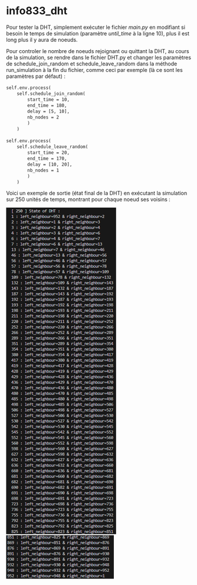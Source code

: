 # info833_dht

Pour tester la DHT, simplement exécuter le fichier <i>main.py</i> en modifiant si besoin le temps de simulation (paramètre <i>until_time</i> à la ligne 10), plus il est long plus il y aura de noeuds.  
  
Pour controler le nombre de noeuds rejoignant ou quittant la DHT, au cours de la simulation, se rendre dans le fichier DHT.py et changer les paramètres de schedule_join_random et schedule_leave_random dans la méthode run_simulation à la fin du fichier, comme ceci par exemple (là ce sont les paramètres par défaut) : 
  
    self.env.process(
        self.schedule_join_random(
            start_time = 10, 
            end_time = 180, 
            delay = [5, 10], 
            nb_nodes = 2
            )
        )

    self.env.process(
        self.schedule_leave_random(
            start_time = 20, 
            end_time = 170, 
            delay = [10, 20], 
            nb_nodes = 1
            )
        ) 

Voici un exemple de sortie (état final de la DHT) en exécutant la simulation sur 250 unités de temps, montrant pour chaque noeud ses voisins :  

![alt text](/images/output_state_dht_1.png)  
![alt text](/images/output_state_dht_2.png)  

